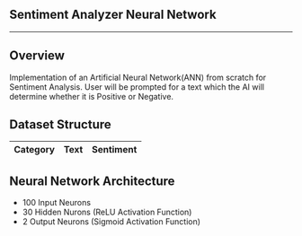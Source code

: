 ## Sentiment Analyzer Neural Network
---
## Overview
Implementation of an Artificial Neural Network(ANN) from scratch for Sentiment Analysis. User will be prompted for a text which the AI will determine whether it is Positive or Negative.

## Dataset Structure
| Category | Text | Sentiment |
|----------|------|-----------|

## Neural Network Architecture
- 100 Input Neurons
- 30 Hidden Nurons (ReLU Activation Function)
- 2 Output Neurons (Sigmoid Activation Function)
